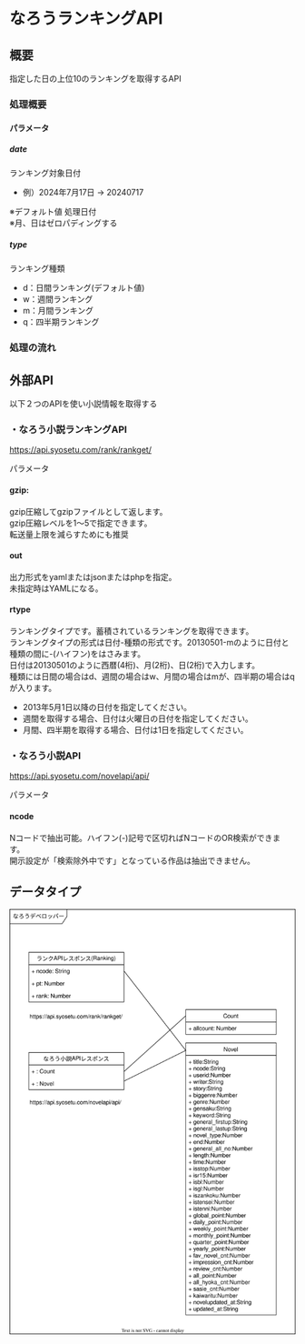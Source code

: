 # なろうランキングAPI

## 概要

指定した日の上位10のランキングを取得するAPI

### 処理概要

#### パラメータ

##### date

ランキング対象日付

+ 例）2024年7月17日 → 20240717

※デフォルト値 処理日付\
※月、日はゼロパディングする

##### type

ランキング種類

+ d：日間ランキング(デフォルト値)
+ w：週間ランキング
+ m：月間ランキング
+ q：四半期ランキング

### 処理の流れ


## 外部API

以下２つのAPIを使い小説情報を取得する

### ・なろう小説ランキングAPI

https://api.syosetu.com/rank/rankget/

パラメータ

#### gzip:

gzip圧縮してgzipファイルとして返します。 \
gzip圧縮レベルを1～5で指定できます。 \
転送量上限を減らすためにも推奨

#### out
	
出力形式をyamlまたはjsonまたはphpを指定。\
未指定時はYAMLになる。

#### rtype

ランキングタイプです。蓄積されているランキングを取得できます。\
ランキングタイプの形式は日付-種類の形式です。20130501-mのように日付と種類の間に-(ハイフン)をはさみます。\
日付は20130501のように西暦(4桁)、月(2桁)、日(2桁)で入力します。\
種類には日間の場合はd、週間の場合はw、月間の場合はmが、四半期の場合はqが入ります。

+ 2013年5月1日以降の日付を指定してください。
+ 週間を取得する場合、日付は火曜日の日付を指定してください。
+ 月間、四半期を取得する場合、日付は1日を指定してください。

### ・なろう小説API

https://api.syosetu.com/novelapi/api/ 

パラメータ

#### ncode

Nコードで抽出可能。ハイフン(-)記号で区切ればNコードのOR検索ができます。\
開示設定が「検索除外中です」となっている作品は抽出できません。

## データタイプ

![データタイプ](なろうデベロッパー.svg "")

